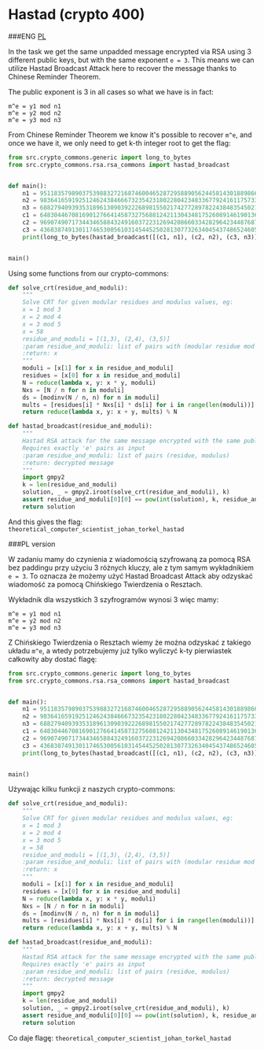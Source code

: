 # Hastad (crypto 400)

###ENG
[PL](#pl-version)

In the task we get the same unpadded message encrypted via RSA using 3 different public keys, but with the same exponent `e = 3`.
This means we can utilize Hastad Broadcast Attack here to recover the message thanks to Chinese Reminder Theorem.

The public exponent is 3 in all cases so what we have is in fact:

```
m^e = y1 mod n1
m^e = y2 mod n2
m^e = y3 mod n3
```

From Chinese Reminder Theorem we know it's possible to recover `m^e`, and once we have it, we only need to get k-th integer root to get the flag:

```python
from src.crypto_commons.generic import long_to_bytes
from src.crypto_commons.rsa.rsa_commons import hastad_broadcast


def main():
    n1 = 95118357989037539883272168746004652872958890562445814301889866663072352421703264985997800660075311645555799745426868343365321502734736006248007902409628540578635925559742217480797487130202747020211452620743021097565113059392504472785227154824117231077844444672393221838192941390309312484066647007469668558141
    n2 = 98364165919251246243846667323542318022804234833677924161175733253689581393607346667895298253718184273532268982060905629399628154981918712070241451494491161470827737146176316011843738943427121602324208773653180782732999422869439588198318422451697920640563880777385577064913983202033744281727004289781821019463
    n3 = 68827940939353189613090392226898155021742772897822438483545021944215812146809318686510375724064888705296373853398955093076663323001380047857809774866390083434272781362447147441422207967577323769812896038816586757242130224524828935043187315579523412439309138816335569845470021720847405857361000537204746060031
    c1 = 64830446708169012766414587327568812421130434817526089146190136796461298592071238930384707543318390292451118980302805512151790248989622269362958718228298427212630272525186478627299999847489018400624400671876697708952447638990802345587381905407236935494271436960764899006430941507608152322588169896193268212007
    c2 = 96907490717344346588432491603722312694208660334282964234487687654593984714144825656198180777872327279250667961465169799267405734431675111035362089729249995027326863099262522421206459400405230377631141132882997336829218810171728925087535674907455584557956801831447125486753515868079342148815961792481779375529
    c3 = 43683874913011746530056103145445250281307732634045437486524605104639785469050499171640521477036470750903341523336599602288176611160637522568868391237689241446392699321910723235061180826945464649780373301028139049288881578234840739545000338202917678008269794179100732341269448362920924719338148857398181962112
    print(long_to_bytes(hastad_broadcast([(c1, n1), (c2, n2), (c3, n3)])))


main()
```

Using some functions from our crypto-commons:

```python
def solve_crt(residue_and_moduli):
    """
    Solve CRT for given modular residues and modulus values, eg:
    x = 1 mod 3
    x = 2 mod 4
    x = 3 mod 5
    x = 58
    residue_and_moduli = [(1,3), (2,4), (3,5)]
    :param residue_and_moduli: list of pairs with (modular residue mod n, n)
    :return: x
    """
    moduli = [x[1] for x in residue_and_moduli]
    residues = [x[0] for x in residue_and_moduli]
    N = reduce(lambda x, y: x * y, moduli)
    Nxs = [N / n for n in moduli]
    ds = [modinv(N / n, n) for n in moduli]
    mults = [residues[i] * Nxs[i] * ds[i] for i in range(len(moduli))]
    return reduce(lambda x, y: x + y, mults) % N

def hastad_broadcast(residue_and_moduli):
    """
    Hastad RSA attack for the same message encrypted with the same public exponent e and different modulus.
    Requires exactly 'e' pairs as input
    :param residue_and_moduli: list of pairs (residue, modulus)
    :return: decrypted message
    """
    import gmpy2
    k = len(residue_and_moduli)
    solution, _ = gmpy2.iroot(solve_crt(residue_and_moduli), k)
    assert residue_and_moduli[0][0] == pow(int(solution), k, residue_and_moduli[0][1])
    return solution
```

And this gives the flag: `theoretical_computer_scientist_johan_torkel_hastad`

###PL version

W zadaniu mamy do czynienia z wiadomością szyfrowaną za pomocą RSA bez paddingu przy użyciu 3 różnych kluczy, ale z tym samym wykładnikiem `e = 3`.
To oznacza że możemy użyć Hastad Broadcast Attack aby odzyskać wiadomość za pomocą Chińskiego Twierdzenia o Resztach.

Wykładnik dla wszystkich 3 szyfrogramów wynosi 3 więc mamy:

```
m^e = y1 mod n1
m^e = y2 mod n2
m^e = y3 mod n3
```

Z Chińskiego Twierdzenia o Resztach wiemy że można odzyskać z takiego układu `m^e`, a wtedy potrzebujemy już tylko wyliczyć k-ty pierwiastek całkowity aby dostać flagę:

```python
from src.crypto_commons.generic import long_to_bytes
from src.crypto_commons.rsa.rsa_commons import hastad_broadcast


def main():
    n1 = 95118357989037539883272168746004652872958890562445814301889866663072352421703264985997800660075311645555799745426868343365321502734736006248007902409628540578635925559742217480797487130202747020211452620743021097565113059392504472785227154824117231077844444672393221838192941390309312484066647007469668558141
    n2 = 98364165919251246243846667323542318022804234833677924161175733253689581393607346667895298253718184273532268982060905629399628154981918712070241451494491161470827737146176316011843738943427121602324208773653180782732999422869439588198318422451697920640563880777385577064913983202033744281727004289781821019463
    n3 = 68827940939353189613090392226898155021742772897822438483545021944215812146809318686510375724064888705296373853398955093076663323001380047857809774866390083434272781362447147441422207967577323769812896038816586757242130224524828935043187315579523412439309138816335569845470021720847405857361000537204746060031
    c1 = 64830446708169012766414587327568812421130434817526089146190136796461298592071238930384707543318390292451118980302805512151790248989622269362958718228298427212630272525186478627299999847489018400624400671876697708952447638990802345587381905407236935494271436960764899006430941507608152322588169896193268212007
    c2 = 96907490717344346588432491603722312694208660334282964234487687654593984714144825656198180777872327279250667961465169799267405734431675111035362089729249995027326863099262522421206459400405230377631141132882997336829218810171728925087535674907455584557956801831447125486753515868079342148815961792481779375529
    c3 = 43683874913011746530056103145445250281307732634045437486524605104639785469050499171640521477036470750903341523336599602288176611160637522568868391237689241446392699321910723235061180826945464649780373301028139049288881578234840739545000338202917678008269794179100732341269448362920924719338148857398181962112
    print(long_to_bytes(hastad_broadcast([(c1, n1), (c2, n2), (c3, n3)])))


main()
```

Używając kilku funkcji z naszych crypto-commons:

```python
def solve_crt(residue_and_moduli):
    """
    Solve CRT for given modular residues and modulus values, eg:
    x = 1 mod 3
    x = 2 mod 4
    x = 3 mod 5
    x = 58
    residue_and_moduli = [(1,3), (2,4), (3,5)]
    :param residue_and_moduli: list of pairs with (modular residue mod n, n)
    :return: x
    """
    moduli = [x[1] for x in residue_and_moduli]
    residues = [x[0] for x in residue_and_moduli]
    N = reduce(lambda x, y: x * y, moduli)
    Nxs = [N / n for n in moduli]
    ds = [modinv(N / n, n) for n in moduli]
    mults = [residues[i] * Nxs[i] * ds[i] for i in range(len(moduli))]
    return reduce(lambda x, y: x + y, mults) % N

def hastad_broadcast(residue_and_moduli):
    """
    Hastad RSA attack for the same message encrypted with the same public exponent e and different modulus.
    Requires exactly 'e' pairs as input
    :param residue_and_moduli: list of pairs (residue, modulus)
    :return: decrypted message
    """
    import gmpy2
    k = len(residue_and_moduli)
    solution, _ = gmpy2.iroot(solve_crt(residue_and_moduli), k)
    assert residue_and_moduli[0][0] == pow(int(solution), k, residue_and_moduli[0][1])
    return solution
```

Co daje flagę: `theoretical_computer_scientist_johan_torkel_hastad`
